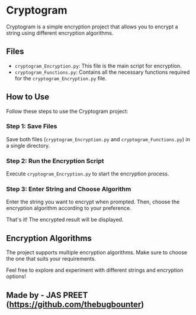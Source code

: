 # Cryptogram

Cryptogram is a simple encryption project that allows you to encrypt a string using different encryption algorithms.

## Files

- `cryptogram_Encryption.py`: This file is the main script for encryption.
- `cryptogram_Functions.py`: Contains all the necessary functions required for the `cryptogram_Encryption.py` file.

## How to Use

Follow these steps to use the Cryptogram project:

### Step 1: Save Files

Save both files (`cryptogram_Encryption.py` and `cryptogram_Functions.py`) in a single directory.

### Step 2: Run the Encryption Script

Execute `cryptogram_Encryption.py` to start the encryption process.

### Step 3: Enter String and Choose Algorithm

Enter the string you want to encrypt when prompted. Then, choose the encryption algorithm according to your preference.

That's it! The encrypted result will be displayed.

## Encryption Algorithms

The project supports multiple encryption algorithms. Make sure to choose the one that suits your requirements.

Feel free to explore and experiment with different strings and encryption options!

## Made by - JAS PREET (https://github.com/thebugbounter)

